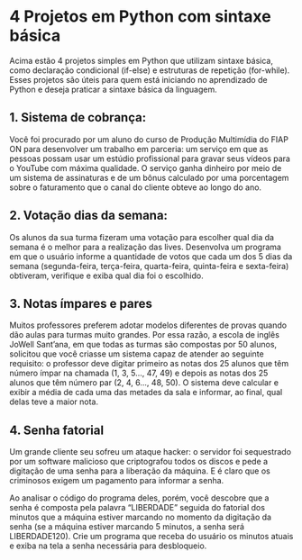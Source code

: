 # 4 Projetos em Python com sintaxe básica

Acima estão 4 projetos simples em Python que utilizam sintaxe básica, como declaração condicional (if-else) e estruturas de repetição (for-while). Esses projetos são úteis para quem está iniciando no aprendizado de Python e deseja praticar a sintaxe básica da linguagem.

## 1. Sistema de cobrança:

Você foi procurado por um aluno do curso de Produção Multimídia do FIAP ON para desenvolver um trabalho em parceria: um serviço em que as pessoas possam usar um estúdio profissional para gravar seus vídeos para o YouTube com máxima qualidade. O serviço ganha dinheiro por meio de um sistema de assinaturas e de um bônus calculado por uma porcentagem sobre o faturamento que o canal do cliente obteve ao longo do ano.

## 2. Votação dias da semana:

Os alunos da sua turma fizeram uma votação para escolher qual dia da semana é o melhor para a realização das lives. Desenvolva um programa em que o usuário informe a quantidade de votos que cada um dos 5 dias da semana (segunda-feira, terça-feira, quarta-feira, quinta-feira e sexta-feira) obtiveram, verifique e exiba qual dia foi o escolhido.

## 3. Notas ímpares e pares

Muitos professores preferem adotar modelos diferentes de provas quando dão aulas para turmas muito grandes. Por essa razão, a escola de inglês JoWell Sant’ana, em que todas as turmas são compostas por 50 alunos, solicitou que você criasse um sistema capaz de atender ao seguinte requisito: o professor deve digitar primeiro as notas dos 25 alunos que têm número ímpar na chamada (1, 3, 5..., 47, 49) e depois as notas dos 25 alunos que têm número par (2, 4, 6..., 48, 50). O sistema deve calcular e exibir a média de cada uma das metades da sala e informar, ao final, qual delas teve a maior nota.

## 4. Senha fatorial

Um grande cliente seu sofreu um ataque hacker: o servidor foi sequestrado por um software malicioso que criptografou todos os discos e pede a digitação de uma senha para a liberação da máquina. E é claro que os criminosos exigem um pagamento para informar a senha.

Ao analisar o código do programa deles, porém, você descobre que a senha é composta pela palavra “LIBERDADE” seguida do fatorial dos minutos que a máquina estiver marcando no momento da digitação da senha (se a máquina estiver marcando 5 minutos, a senha será LIBERDADE120). Crie um programa que receba do usuário os minutos atuais e exiba na tela a senha necessária para desbloqueio.
